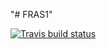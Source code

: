 "# FRAS1" 
<!-- badges: start -->
  [![Travis build status](https://travis-ci.com/vnmath/FRAS.svg?branch=master)](https://travis-ci.com/vnmath/FRAS)
  <!-- badges: end -->
